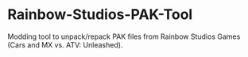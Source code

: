 # Rainbow-Studios-PAK-Tool
Modding tool to unpack/repack PAK files from Rainbow Studios Games (Cars and MX vs. ATV: Unleashed).
